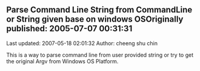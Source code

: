 ## Parse Command Line String from CommandLine or String given base on windows OSOriginally published: 2005-07-07 00:31:31 
Last updated: 2007-05-18 02:01:32 
Author: cheeng shu chin 
 
This is a way to parse command line from user provided string or try to get the original Argv from Windows OS Platform.